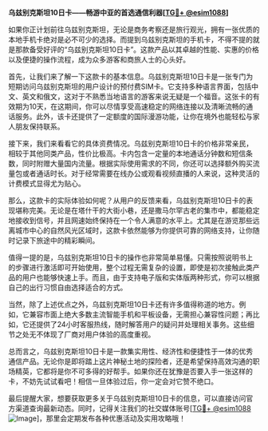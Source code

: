 **乌兹别克斯坦10日卡——畅游中亚的首选通信利器[[TG💪+ @esim1088](https://t.me/s/esim1088)]**

如果你正计划前往乌兹别克斯坦，无论是商务考察还是旅行观光，拥有一张优质的本地手机卡绝对是必不可少的选择。而提到乌兹别克斯坦的手机卡，不得不提的就是那款备受好评的“乌兹别克斯坦10日卡”。这款产品以其卓越的性能、实惠的价格以及便捷的操作流程，成为众多游客和商旅人士的心头好。

首先，让我们来了解一下这款卡的基本信息。乌兹别克斯坦10日卡是一张专门为短期访问乌兹别克斯坦的用户设计的预付费SIM卡。它支持多种语言界面，包括中文、英文和俄文，这对于不熟悉当地语言的游客来说无疑是一个福音。这张卡的有效期为10天，在这期间，你可以尽情享受高速稳定的网络连接以及清晰流畅的通话服务。此外，该卡还提供了一定额度的国际漫游功能，让你在境外也能轻松与家人朋友保持联系。

接下来，我们来看看它的具体资费情况。乌兹别克斯坦10日卡的价格非常亲民，相较于其他同类产品，性价比极高。卡内包含一定量的本地通话分钟数和短信条数，同时附赠大量国内流量。根据实际使用需求的不同，你还可以选择额外购买流量包或者通话时长。对于经常需要在线办公或观看视频直播的人来说，这种灵活的计费模式显得尤为贴心。

那么，这款卡的实际体验如何呢？从用户的反馈来看，乌兹别克斯坦10日卡的表现堪称完美。无论是在塔什干的大街小巷，还是撒马尔罕古老的集市中，都能稳定地接收到信号，并且网速始终保持在一个令人满意的水平上。尤其是在游览那些远离城市中心的自然风光区域时，这款卡依然能够为你提供可靠的网络支持，让你随时记录下旅途中的精彩瞬间。

值得一提的是，乌兹别克斯坦10日卡的操作也非常简单易懂。只需按照说明书上的步骤进行激活即可开始使用，整个过程无需复杂的设置，即使是初次接触此类产品的用户也能够快速上手。而且，由于支持电子版和实体版两种形式，你可以根据自己的出行习惯自由选择适合的方式。

当然，除了上述优点之外，乌兹别克斯坦10日卡还有许多值得称道的地方。例如，它兼容市面上绝大多数主流智能手机和平板设备，无需担心兼容性问题；再比如，它还提供了24小时客服热线，随时解答用户的疑问并处理相关事务。这些细节之处无不体现了厂商对用户体验的高度重视。

总而言之，乌兹别克斯坦10日卡是一款集实用性、经济性和便捷性于一体的优秀通信产品。无论你是即将踏上这片神秘土地的探险者，还是希望保持高效沟通的职场精英，它都将是你不可多得的好帮手。如果你还在犹豫是否要入手一张这样的卡，不妨先试试看吧！相信一旦体验过后，你一定会对它赞不绝口。

最后提醒大家，想要获取更多关于乌兹别克斯坦10日卡的信息，可以直接访问官方渠道查询最新动态。同时，记得关注我们的社交媒体账号[[TG💪+ @esim1088](https://t.me/s/esim1088) ![Image](https://i.postimg.cc/4NQfJmqS/Snipaste-2025-05-13-00-14-12.png)]，那里会定期发布各种优惠活动及实用攻略哦！